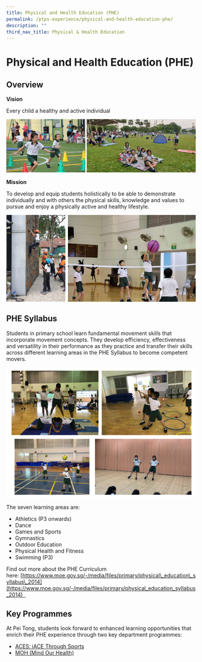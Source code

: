 ```yaml
---
title: Physical and Health Education (PHE)
permalink: /ptps-experience/physical-and-health-education-phe/
description: ""
third_nav_title: Physical & Health Education
---
```



# Physical and Health Education (PHE)

## Overview


**Vision**

Every child a healthy and active individual

![](/images/PTPS%20Experience/Physical%20and%20Health%20Education/phe1.jpg)

**Mission**

To develop and equip students holistically to be able to demonstrate individually and with others the physical skills, knowledge and values to pursue and enjoy a physically active and healthy lifestyle.

![](/images/PTPS%20Experience/Physical%20and%20Health%20Education/phe2.jpg)


## PHE Syllabus


Students in primary school learn fundamental movement skills that incorporate movement concepts. They develop efficiency, effectiveness and versatility in their performance as they practice and transfer their skills across different learning areas in the PHE Syllabus to become competent movers.

![](/images/PTPS%20Experience/Physical%20and%20Health%20Education/phe%20syllabus.png)

The seven learning areas are:

*   Athletics (P3 onwards)
*   Dance
*   Games and Sports
*   Gymnastics
*   Outdoor Education
*   Physical Health and Fitness
*   Swimming (P3)

Find out more about the PHE Curriculum here: [https://www.moe.gov.sg/-/media/files/primary/physical\_education\_syllabus\_2014](https://www.moe.gov.sg/-/media/files/primary/physical_education_syllabus_2014)  

## Key Programmes


At Pei Tong, students look forward to enhanced learning opportunities that enrich their PHE experience through two key department programmes:

*   [ACES: iACE Through Sports](https://staging.dnwkm7pl2hkf8.amplifyapp.com/ptps-experience/physical-and-health-education-phe/aces-iace-through-sports)
*   [MOH (Mind Our Health)](https://staging.dnwkm7pl2hkf8.amplifyapp.com/ptps-experience/physical-and-health-education-phe/mind-our-health-moh)